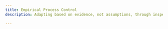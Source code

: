 ```yaml
---
title: Empirical Process Control
description: Adapting based on evidence, not assumptions, through inspection and transparency.

---
```


